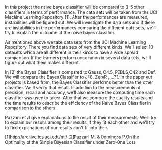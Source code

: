 In this project the naive bayes classifier will be compared to 3-5 other classifiers in terms of performance. The data sets will be taken from the UCI Machine Learning Repository [1].
After the performances are measured, instabilities will be figured out. We will investigate the data sets and if there are instabilities in the performances comparing the different data sets, we'll try to explain the outcome of the naive bayes classifier.

As mentioned above we take data sets from the UCI Machine Learning Repository. There you find data sets of very different kinds. We'll select 10 datasets which are all different in their kinds to have a wide spread comparison. If the learners perform uncommon in several data sets, we'll figure out what them makes different.

In [2] the Bayes Classifier is compared to Gauss, C4.5, PEBLS,CN2 and Def. We will compare the Bayes Classifier to J48, ZeroR ,....??. In the paper out projects is based from, the Bayes Classifier performs better than the other classifier. We'll verify that result.
In addition to the measurements of precision, recall and accuracy, we'll also measure the computing time each classifier was used to taken.
After that we compare the quality results and the time results to describe the efficiency of the Naive Bayes Classifier in comparison to the others.

Pazzani et al give explanations to the result of their measurements. We'll try to explain our results among their results, if they fit each other and we'll try to find explanations of our results don't fit into their.





[1]http://archive.ics.uci.edu/ml/
[2]Pazzani M. & Domingos P.On the Optimality of the Simple Bayesian Classifier under Zero-One Loss
